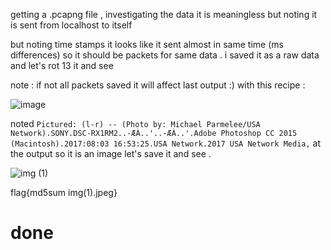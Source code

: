getting a .pcapng file , investigating the data it is meaningless but noting it is sent from localhost to itself 

but noting time stamps it looks like it sent almost in same time (ms differences) so it should be packets for same data . i saved it as a raw data and let's rot 13 it and see 

note : if not all packets saved it will affect last output :) 
with this recipe :

![image](https://user-images.githubusercontent.com/67979878/129126499-f487b4e7-4eb4-4015-8990-a6017ca73c86.png)

noted 
`Pictured: (l-r) -- (Photo by: Michael Parmelee/USA Network).SONY.DSC-RX1RM2..-ÆÀ..'..-ÆÀ..'.Adobe Photoshop CC 2015 (Macintosh).2017:08:03 16:53:25.USA Network.2017 USA Network Media,`
at the output so it is an image let's save it and see  .

![img (1)](https://user-images.githubusercontent.com/67979878/129126603-c2ea81f7-1b51-471f-b93c-3fe56482aa09.jpeg)

flag{md5sum img(1).jpeg} 

# done















